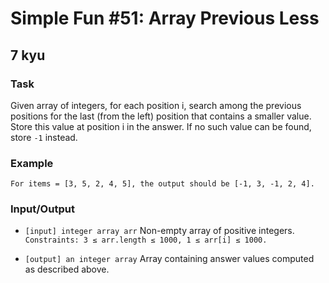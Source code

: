 # Simple Fun #51: Array Previous Less
## 7 kyu

### Task

Given array of integers, for each position i, search among the previous positions for the last (from the left) position that contains a smaller value. Store this value at position i in the answer. If no such value can be found, store `-1` instead.

### Example
```
For items = [3, 5, 2, 4, 5], the output should be [-1, 3, -1, 2, 4].
```

### Input/Output

- `[input] integer array arr`
Non-empty array of positive integers.
`Constraints: 3 ≤ arr.length ≤ 1000, 1 ≤ arr[i] ≤ 1000.`

- `[output] an integer array`
Array containing answer values computed as described above.


